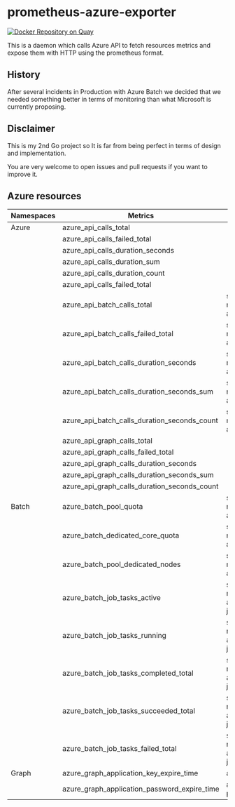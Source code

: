prometheus-azure-exporter
=========================

[![Docker Repository on Quay](https://quay.io/repository/sylr/prometheus-azure-exporter/status "Docker Repository on Quay")](https://quay.io/repository/sylr/prometheus-azure-exporter)


This is a daemon which calls Azure API to fetch resources metrics and expose them
with HTTP using the prometheus format.

History
-------

After several incidents in Production with Azure Batch we decided that we needed something better
in terms of monitoring than what Microsoft is currently proposing.

Disclaimer
----------

This is my 2nd Go project so It is far from being perfect in terms of design and implementation.

You are very welcome to open issues and pull requests if you want to improve it.

Azure resources
---------------

| Namespaces              | Metrics                                         | Labels
|-------------------------|-------------------------------------------------|--------------------------------------------------------
| Azure                   | azure_api_calls_total                           |
|                         | azure_api_calls_failed_total                    |
|                         | azure_api_calls_duration_seconds                |
|                         | azure_api_calls_duration_sum                    |
|                         | azure_api_calls_duration_count                  |
|                         | azure_api_calls_failed_total                    |
|                         | azure_api_batch_calls_total                     | subscription, resource_group, account
|                         | azure_api_batch_calls_failed_total              | subscription, resource_group, account
|                         | azure_api_batch_calls_duration_seconds          | subscription, resource_group, account
|                         | azure_api_batch_calls_duration_seconds_sum      | subscription, resource_group, account
|                         | azure_api_batch_calls_duration_seconds_count    | subscription, resource_group, account
|                         | azure_api_graph_calls_total                     |
|                         | azure_api_graph_calls_failed_total              |
|                         | azure_api_graph_calls_duration_seconds          |
|                         | azure_api_graph_calls_duration_seconds_sum      |
|                         | azure_api_graph_calls_duration_seconds_count    |
| Batch                   | azure_batch_pool_quota                          | subscription, resource_group, account
|                         | azure_batch_dedicated_core_quota                | subscription, resource_group, account
|                         | azure_batch_pool_dedicated_nodes                | subscription, resource_group, account, pool
|                         | azure_batch_job_tasks_active                    | subscription, resource_group, account, job_id, job_name
|                         | azure_batch_job_tasks_running                   | subscription, resource_group, account, job_id, job_name
|                         | azure_batch_job_tasks_completed_total           | subscription, resource_group, account, job_id, job_name
|                         | azure_batch_job_tasks_succeeded_total           | subscription, resource_group, account, job_id, job_name
|                         | azure_batch_job_tasks_failed_total              | subscription, resource_group, account, job_id, job_name
| Graph                   | azure_graph_application_key_expire_time         | application, key
|                         | azure_graph_application_password_expire_time    | application, password